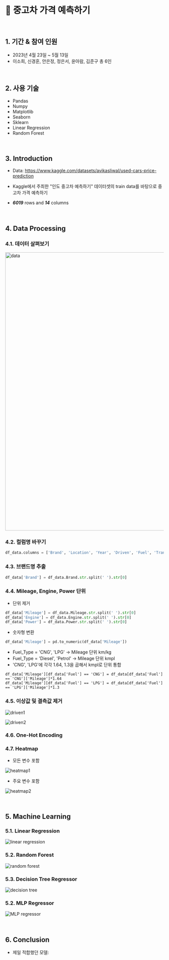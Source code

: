 # :pushpin: 중고차 가격 예측하기

</br>

## 1. 기간 & 참여 인원
- 2023년 4월 23일 ~ 5월 13일
- 이소희, 신경훈, 안은정, 정은서, 윤아람, 김준구 총 6인 

</br>

## 2. 사용 기술
  - Pandas
  - Numpy
  - Matplotlib
  - Seaborn
  - Sklearn
  - Linear Regression
  - Random Forest

</br>

## 3. Introduction
- Data:  https://www.kaggle.com/datasets/avikasliwal/used-cars-price-prediction


- Kaggle에서 주최한 "인도 중고차 예측하기" 데이터셋의 train data를 바탕으로 중고차 가격 예측하기


- ***6019*** rows and ***14*** columns 


</br>

## 4. Data Processing


### 4.1. 데이터 살펴보기


<img width="883" alt="data" src="https://user-images.githubusercontent.com/120240261/236746713-df23f1b3-63f0-4158-b9e8-da0cdc5653f5.png">




### 4.2. 컬럼명 바꾸기
```python
df_data.columns = ['Brand', 'Location', 'Year', 'Driven', 'Fuel', 'Trans', 'Owner', 'Mileage', 'Engine', 'Power', 'Seats', 'Price']
```



### 4.3. 브랜드명 추출
```python
df_data['Brand'] = df_data.Brand.str.split(' ').str[0]
```



### 4.4. Mileage, Engine, Power 단위 
- 단위 제거

```python
df_data['Mileage'] = df_data.Mileage.str.split(' ').str[0]
df_data['Engine'] = df_data.Engine.str.split(' ').str[0]
df_data['Power'] = df_data.Power.str.split(' ').str[0]
```
  
  

- 숫자형 변환
```python
df_data['Mileage'] = pd.to_numeric(df_data['Mileage'])
```



- Fuel_Type = 'CNG', 'LPG' -> Mileage 단위 km/kg
- Fuel_Type = 'Diesel', 'Petrol' -> Mileage 단위 kmpl
- 'CNG', 'LPG'에 각각 1.64, 1.3을 곱해서 kmpl로 단위 통합
```pyhton
df_data['Mileage'][df_data['Fuel'] == 'CNG'] = df_data[df_data['Fuel'] == 'CNG']['Mileage']*1.64
df_data['Mileage'][df_data['Fuel'] == 'LPG'] = df_data[df_data['Fuel'] == 'LPG']['Mileage']*1.3
```


### 4.5. 이상값 및 결측값 제거


![driven1](https://user-images.githubusercontent.com/120240261/236746743-ca32f490-93e2-4dd0-b5b4-92aeb68708d7.png)


![driven2](https://user-images.githubusercontent.com/120240261/236748667-dd681ab3-b2a7-4bec-b220-15405c8b6212.png)

  

### 4.6. One-Hot Encoding


### 4.7. Heatmap
- 모든 변수 포함


![heatmap1](https://user-images.githubusercontent.com/120240261/236746753-0c98b960-9a87-443f-aa6d-c94eaf2c6ecd.png)







- 주요 변수 포함


![heatmap2](https://user-images.githubusercontent.com/120240261/236746756-6ceb91cc-ea50-473b-9f84-79d766c3d748.png)


</div>
</details>

</br>

## 5. Machine Learning


### 5.1. Linear Regression


![linear regression](https://user-images.githubusercontent.com/120240261/236746757-7cda6471-e2aa-455f-b07a-0da901b078ea.png)



### 5.2. Random Forest


![random forest](https://user-images.githubusercontent.com/120240261/236746762-b1719d64-0f9d-43f7-a7bf-95873be5d98d.png)



### 5.3. Decision Tree Regressor


![decision tree](https://user-images.githubusercontent.com/120240261/236746764-980b3eb5-f981-43e6-8648-942a12894a2b.png)



### 5.2. MLP Regressor

![MLP regressor](https://user-images.githubusercontent.com/120240261/236746767-1a2848dc-7a7b-4110-a9ab-3d44c38b9da7.png)


</br>


## 6. Conclusion
- 제일 적합했던 모델:



